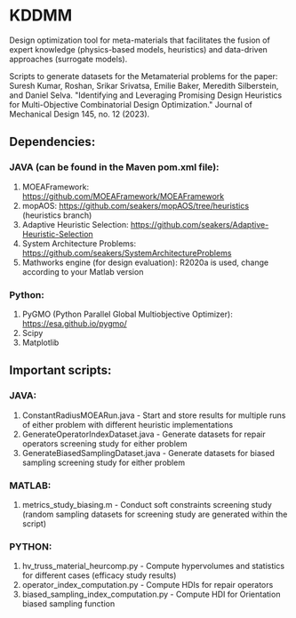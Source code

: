 # KDDMM
Design optimization tool for meta-materials that facilitates the fusion of expert knowledge (physics-based models, heuristics) and data-driven approaches (surrogate models). 

Scripts to generate datasets for the Metamaterial problems for the paper: 
Suresh Kumar, Roshan, Srikar Srivatsa, Emilie Baker, Meredith Silberstein, and Daniel Selva. "Identifying and Leveraging Promising Design Heuristics for Multi-Objective Combinatorial Design Optimization." Journal of Mechanical Design 145, no. 12 (2023).

## Dependencies:
### JAVA (can be found in the Maven pom.xml file):
1. MOEAFramework: https://github.com/MOEAFramework/MOEAFramework
2. mopAOS: https://github.com/seakers/mopAOS/tree/heuristics (heuristics branch)
3. Adaptive Heuristic Selection: https://github.com/seakers/Adaptive-Heuristic-Selection
4. System Architecture Problems: https://github.com/seakers/SystemArchitectureProblems
5. Mathworks engine (for design evaluation): R2020a is used, change according to your Matlab version

### Python:
1. PyGMO (Python Parallel Global Multiobjective Optimizer): https://esa.github.io/pygmo/
2. Scipy
3. Matplotlib

## Important scripts:
### JAVA:
1. ConstantRadiusMOEARun.java - Start and store results for multiple runs of either problem with different heuristic implementations
2. GenerateOperatorIndexDataset.java - Generate datasets for repair operators screening study for either problem
3. GenerateBiasedSamplingDataset.java - Generate datasets for biased sampling screening study for either problem

### MATLAB:
1. metrics_study_biasing.m - Conduct soft constraints screening study (random sampling datasets for screening study are generated within the script)

### PYTHON:
1. hv_truss_material_heurcomp.py - Compute hypervolumes and statistics for different cases (efficacy study results)
2. operator_index_computation.py - Compute HDIs for repair operators 
3. biased_sampling_index_computation.py - Compute HDI for Orientation biased sampling function
